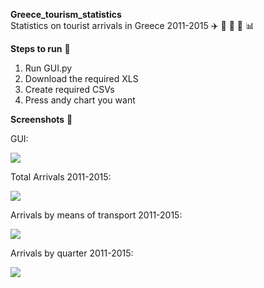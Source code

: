 **Greece_tourism_statistics**  
Statistics on tourist arrivals in Greece 2011-2015 :airplane: :car: :train: :ship: :bar_chart:  

**Steps to run** :runner:

1. Run GUI.py
2. Download the required XLS
3. Create required CSVs
4. Press andy chart you want
 
 
**Screenshots** 📸

GUI:

![](/Screenshots/gui_en.png)

Total Arrivals 2011-2015:

![](/Screenshots/Total_arrivals.png)

Arrivals by means of transport 2011-2015:

![](/Screenshots/by_means.png)

Arrivals by quarter 2011-2015:

![](/Screenshots/quarter.png)
